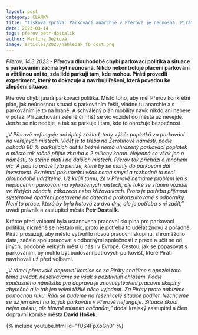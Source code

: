 ```yaml
---
layout: post
category: CLANKY
title: "tisková zpráva: Parkovací anarchie v Přerově je neúnosná. Piráti navrhují řešení"
date: 2023-03-14
tags: přerov petr-dostalik
author: Martina Ježková
image: articles/2023/nahledak_fb_dost.png
---
```

*Přerov, 14.3.2023 -* **Přerovu dlouhodobě chybí parkovací politika a situace s parkováním začíná být neúnosná. Nikdo nekontroluje placení parkování a většinou ani to, zda lidé parkují tam, kde mohou. Piráti provedli experiment, který to dokazuje a navrhují řešení, která povedou ke zlepšení situace.**

Přerovu chybí jasná parkovací politika. Místo toho, aby měl Přerov konkrétní plán, jak neúnosnou situaci s parkováním řešit, vládne tu anarchie a s parkováním je to na hraně. A schválený plán mobility navíc nikdo ani nebere v potaz. Při zachování zeleně či hřišť se víc vozidel do města už nevejde. Jenže se nic neděje, a tak se parkuje i tam, kde to ohrožuje bezpečnost. 

*„V Přerově nefunguje ani úplný základ, tedy výběr poplatků za parkování na veřejných místech. Vidět je to třeba na Žerotínově náměstí, podle odhadů 90 % parkujících aut tu běžně nemá uhrazený parkovací poplatek a město tak ročně přijde zhruba o 2 miliony korun. Nejedná se však jen o náměstí, to stejné platí i na dalších místech. Přerov tak přichází o mnohem víc. A jsou to právě tyto peníze, které by se mohly do parkování dál investovat. Extrémní pokutování však nemá smysl a rozhodně to není dlouhodobě udržitelné. Už kvůli tomu, že v Přerově nemáme problém jen s neplacením parkování na vyhrazených místech, ale také se stáním vozidel ve žlutých zónách, zákazech nebo křižovatkách. Proto je potřeba přijmout systémové opatření postavené na datech a prokonzultované s odborníky. Není to práce, která by byla hotová za dva dny, ale je potřeba s ní začít,”* uvádí právník a zastupitel města **Petr Dostalík**.

Krátce před volbami byla ustanovena pracovní skupina pro parkovací politiku, nicméně se nestalo nic, proto je potřeba to udělat znovu a pořádně. Piráti prosazují, aby město vytvořilo novou pracovní skupinu, shromáždilo data, začalo spolupracovat s odbornými společnosti z praxe a učit se od jiných, podobně velkých měst u nás i v Evropě. Cestou, jak se popasovat s parkováním, by mohlo být budování patrových parkovišť, které Piráti navrhovali už před volbami.

*„V rámci přerovské dopravní komise se za Piráty snažíme s opozicí toto téma zvedat, nesetkáváme se však s pozitivním ohlasem. Podle současného náměstka pro dopravu je znovuvytvoření pracovní skupiny zbytečné a je tak jen velmi těžké něco vyjednat. Za Piráty proto nabízíme pomocnou ruku. Rádi se budeme na řešení celé situace podílet. Nechceme se už jen dívat na to, jak parkování v Přerově nefunguje. Situace škodí nejen městu, ale hlavně místním občanům,”* dodal krajský zastupitel a člen dopravní komise města **David Hošek**.

{% include youtube.html id="fUS4FpXoGn0" %}
